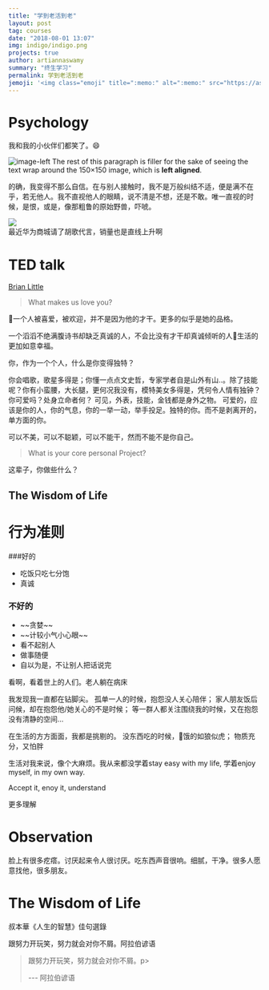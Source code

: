 ```yaml
---
title: "学到老活到老"
layout: post
tag: courses
date: "2018-08-01 13:07"
img: indigo/indigo.png
projects: true
author: artiannaswamy
summary: "终生学习"
permalink: 学到老活到老
jemoji: '<img class="emoji" title=":memo:" alt=":memo:" src="https://assets.github.com/images/icons/emoji/unicode/1f4dd.png" height="20" width="20" align="absmiddle">'
---
```


# Psychology
<!-- Sigmund freud
<p align="center"><img src="https://www.biography.com/.image/ar_1:1%2Cc_fill%2Ccs_srgb%2Cg_face%2Cq_auto:good%2Cw_300/MTIwNjA4NjMzODE2OTA5MzI0/sigmund-freud-9302400-1-402.jpg" height="200" width="200" align="left"/></p>

<p >晚年因cigar而死的伟大心理学家。
&nbsp;&nbsp;&nbsp;&nbsp; 提出“free associate”
=> 心得：人还是要多多说话，多多交流才好啊。</p> -->


我和我的小伙伴们都笑了。:smile:

<!-- <div align="center"><img width="65" height="75" src="https://raw.githubusercontent.com/mzlogin/mzlogin.github.io/master/images/posts/markdown/demo.png"/></div>

 -->





<img src="https://mmistakes.github.io/minimal-mistakes/assets/images/image-alignment-150x150.jpg" alt="image-left" class="align-left">
 The rest of this paragraph is filler for the sake of seeing the text wrap around the 150×150 image, which is <strong>left aligned</strong>.



的确，我变得不那么自信。在与别人接触时，我不是万般纠结不适，便是满不在乎，若无他人。我不直视他人的眼睛，说不清是不想，还是不敢。唯一直视的时候，是恨，或是，像那粗鲁的原始野兽，吓唬。


<div class="pull-left"><img width=cm dpi:150 src="http://www.scisan.com/wp-content/uploads/2017/07/vmall.jpg"></div>
最近华为商城请了胡歌代言，销量也是直线上升啊

# TED talk
[Brian Little](https://www.youtube.com/watch?v=qYvXk_bqlBk)

<blockquote>
<p class="quotation">
  What makes us love you?</p>
<!-- <footer>— Learned Hand</footer> -->
</blockquote>
 一个人被喜爱，被欢迎，并不是因为他的才干。更多的似乎是她的品格。

  一个滔滔不绝满腹诗书却缺乏真诚的人，不会比没有才干却真诚倾听的人生活的更加如意幸福。

  你，作为一个个人，什么是你变得独特？

  你会唱歌，歌星多得是；你懂一点点文史哲，专家学者自是山外有山..。除了技能呢？你有小蛮腰，大长腿，更何况我没有，模特美女多得是，凭何令人情有独钟？你可爱吗？处身立命者何？
  可见，外表，技能，金钱都是身外之物。
  可爱的，应该是你的人，你的气息，你的一举一动，举手投足。独特的你。而不是剥离开的，单方面的你。

  可以不美，可以不聪颖，可以不能干，然而不能不是你自己。

  <blockquote>
  <p class="quotation">
    What is your core personal Project?</p>
  <!-- <footer>— Learned Hand</footer> -->
  </blockquote>

这辈子，你做些什么？


## The Wisdom of Life


# 行为准则

###好的
<ul><li>吃饭只吃七分饱</li>
    <li>真诚</li></ul>

###   不好的
<ul><li> ~~贪婪~~ </li>
    <li>~~计较小气小心眼~~</li>
    <li>看不起别人</li>
    <li>做事随便</li>
    <li>自以为是，不让别人把话说完</li>
    </ul>


看啊，看着世上的人们。老人躺在病床

我发现我一直都在钻脚尖。
孤单一人的时候，抱怨没人关心陪伴；
家人朋友饭后问候，却在抱怨他/她关心的不是时候；
等一群人都关注围绕我的时候，又在抱怨没有清静的空间...

在生活的方方面面，我都是挑剔的。
没东西吃的时候，饿的如狼似虎；
物质充分，又怕胖

生活对我来说，像个大麻烦。我从来都没学着stay easy with my life, 学着enjoy myself, in my own way.

Accept it, enoy it, understand


更多理解

# Observation

脸上有很多疙瘩。讨厌起来令人很讨厌。吃东西声音很响。细腻，干净。很多人愿意找他，很多朋友。

# The Wisdom of Life
叔本華《人生的智慧》佳句選錄

跟努力开玩笑，努力就会对你不屑。阿拉伯谚语

<blockquote>
<p class="quotation">
  跟努力开玩笑，努力就会对你不屑。p>
<footer> --- 阿拉伯谚语</footer>
</blockquote>
